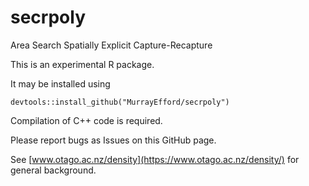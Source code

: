 # secrpoly
Area Search Spatially Explicit Capture-Recapture

This is an experimental R package. 

It may be installed using
```
devtools::install_github("MurrayEfford/secrpoly")
```

Compilation of C++ code is required.

Please report bugs as Issues on this GitHub page. 

See [www.otago.ac.nz/density](https://www.otago.ac.nz/density/) for general background.
